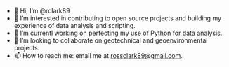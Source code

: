 - 👋 Hi, I’m @rclark89
- 👀 I’m interested in contributing to open source projects and building my experience of data analysis and scripting.
- 🌱 I’m currentl working on perfecting my use of Python for data analysis.
- 💞️ I’m looking to collaborate on geotechnical and geoenvironmental projects.
- 📫 How to reach me: email me at rossclark89@gmail.com.

<!---
rclark89/rclark89 is a ✨ special ✨ repository because its `README.md` (this file) appears on your GitHub profile.
You can click the Preview link to take a look at your changes.
--->
